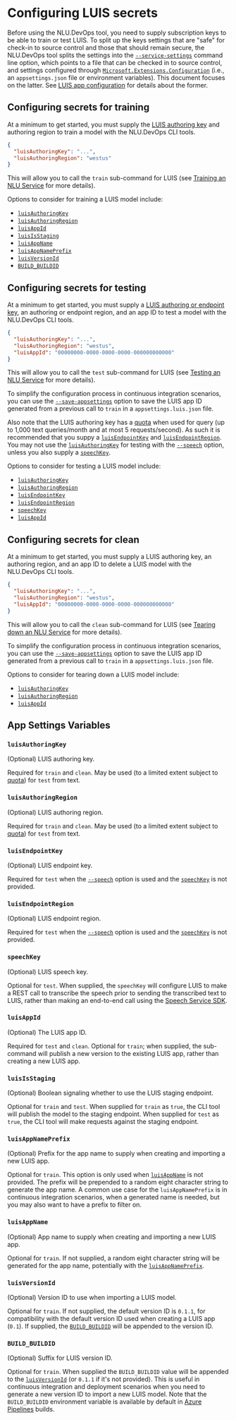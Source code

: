 # Configuring LUIS secrets

Before using the NLU.DevOps tool, you need to supply subscription keys to be able to train or test LUIS. To split up the keys settings that are "safe" for check-in to source control and those that should remain secure, the NLU.DevOps tool splits the settings into the [`--service-settings`](Train.md#-e---service-settings) command line option, which points to a file that can be checked in to source control, and settings configured through [`Microsoft.Extensions.Configuration`](https://docs.microsoft.com/en-us/dotnet/api/microsoft.extensions.configuration?view=aspnetcore-2.1) (i.e., an `appsettings.json` file or environment variables). This document focuses on the latter. See [LUIS app configuration](LuisSettings.md) for details about the former.

## Configuring secrets for training

At a minimum to get started, you must supply the [LUIS authoring key](https://docs.microsoft.com/en-us/azure/cognitive-services/luis/luis-concept-keys) and authoring region to train a model with the NLU.DevOps CLI tools.
```json
{
  "luisAuthoringKey": "...",
  "luisAuthoringRegion": "westus"
}
```

This will allow you to call the `train` sub-command for LUIS (see [Training an NLU Service](Train.md) for more details).

Options to consider for training a LUIS model include:
- [`luisAuthoringKey`](#luisauthoringkey)
- [`luisAuthoringRegion`](#luisauthoringregion)
- [`luisAppId`](#luisappid)
- [`luisIsStaging`](#luisisstaging)
- [`luisAppName`](#luisappname)
- [`luisAppNamePrefix`](#luisappnameprefix)
- [`luisVersionId`](#luisversionid)
- [`BUILD_BUILDID`](#build_buildid)

## Configuring secrets for testing

At a minimum to get started, you must supply a [LUIS authoring or endpoint key](https://docs.microsoft.com/en-us/azure/cognitive-services/luis/luis-concept-keys), an authoring or endpoint region, and an app ID to test a model with the NLU.DevOps CLI tools.
```json
{
  "luisAuthoringKey": "...",
  "luisAuthoringRegion": "westus",
  "luisAppId": "00000000-0000-0000-0000-000000000000"
}
```

This will allow you to call the `test` sub-command for LUIS (see [Testing an NLU Service](Test.md) for more details).

To simplify the configuration process in continuous integration scenarios, you can use the [`--save-appsettings`](Train.md#-a---save-appsettings) option to save the LUIS app ID generated from a previous call to `train` in a `appsettings.luis.json` file.

Also note that the LUIS authoring key has a [quota](https://docs.microsoft.com/en-us/azure/cognitive-services/luis/luis-boundaries#key-limits) when used for query (up to 1,000 text queries/month and at most 5 requests/second). As such it is recommended that you suppy a [`luisEndpointKey`](#luisendpointkey) and [`luisEndpointRegion`](#luisendpointregion). You may not use the [`luisAuthoringKey`](#luisauthoringkey) for testing with the [`--speech`](Test.md#--speech) option, unless you also supply a [`speechKey`](#speechkey). 

Options to consider for testing a LUIS model include:
- [`luisAuthoringKey`](#luisauthoringkey)
- [`luisAuthoringRegion`](#luisauthoringregion)
- [`luisEndpointKey`](#luisendpointkey)
- [`luisEndpointRegion`](#luisendpointregion)
- [`speechKey`](#speechkey)
- [`luisAppId`](#luisappid)

## Configuring secrets for clean

At a minimum to get started, you must supply a LUIS authoring key, an authoring region, and an app ID to delete a LUIS model with the NLU.DevOps CLI tools.
```json
{
  "luisAuthoringKey": "...",
  "luisAuthoringRegion": "westus",
  "luisAppId": "00000000-0000-0000-0000-000000000000"
}
```

This will allow you to call the `clean` sub-command for LUIS (see [Tearing down an NLU Service](Clean.md) for more details).

To simplify the configuration process in continuous integration scenarios, you can use the [`--save-appsettings`](Train.md#-a---save-appsettings) option to save the LUIS app ID generated from a previous call to `train` in a `appsettings.luis.json` file.

Options to consider for tearing down a LUIS model include:
- [`luisAuthoringKey`](#luisauthoringkey)
- [`luisAuthoringRegion`](#luisauthoringregion)
- [`luisAppId`](#luisappid)

## App Settings Variables

### `luisAuthoringKey`
(Optional) LUIS authoring key.

Required for `train` and `clean`. May be used (to a limited extent subject to [quota](https://docs.microsoft.com/en-us/azure/cognitive-services/luis/luis-boundaries#key-limits)) for `test` from text.

### `luisAuthoringRegion`
(Optional) LUIS authoring region.

Required for `train` and `clean`. May be used (to a limited extent subject to [quota](https://docs.microsoft.com/en-us/azure/cognitive-services/luis/luis-boundaries#key-limits)) for `test` from text.

### `luisEndpointKey`
(Optional) LUIS endpoint key.

Required for `test` when the [`--speech`](Test.md#--speech) option is used and the [`speechKey`](#speechkey) is not provided.

### `luisEndpointRegion`
(Optional) LUIS endpoint region.

Required for `test` when the [`--speech`](Test.md#--speech) option is used and the [`speechKey`](#speechkey) is not provided.

### `speechKey`
(Optional) LUIS speech key.

Optional for `test`. When supplied, the `speechKey` will configure LUIS to make a REST call to transcribe the speech prior to sending the transcribed text to LUIS, rather than making an end-to-end call using the [Speech Service SDK](https://docs.microsoft.com/en-us/azure/cognitive-services/speech-service/speech-sdk).

### `luisAppId`
(Optional) The LUIS app ID.

Required for `test` and `clean`. Optional for `train`; when supplied, the sub-command will publish a new version to the existing LUIS app, rather than creating a new LUIS app.

### `luisIsStaging`
(Optional) Boolean signaling whether to use the LUIS staging endpoint.

Optional for `train` and `test`. When supplied for `train` as `true`, the CLI tool will publish the model to the staging endpoint. When supplied for `test` as `true`, the CLI tool will make requests against the staging endpoint.

### `luisAppNamePrefix`
(Optional) Prefix for the app name to supply when creating and importing a new LUIS app.

Optional for `train`. This option is only used when [`luisAppName`](#luisappname) is not provided. The prefix will be prepended to a random eight character string to generate the app name. A common use case for the `luisAppNamePrefix` is in continuous integration scenarios, when a generated name is needed, but you may also want to have a prefix to filter on.

### `luisAppName`
(Optional) App name to supply when creating and importing a new LUIS app.

Optional for `train`. If not supplied, a random eight character string will be generated for the app name, potentially with the [`luisAppNamePrefix`](#luisappnameprefix).

### `luisVersionId`
(Optional) Version ID to use when importing a LUIS model.

Optional for `train`. If not supplied, the default version ID is `0.1.1`, for compatibility with the default version ID used when creating a LUIS app (`0.1`). If supplied, the [`BUILD_BUILDID`](#build_buildid) will be appended to the version ID.

### `BUILD_BUILDID`
(Optional) Suffix for LUIS version ID.

Optional for `train`. When supplied the `BUILD_BUILDID` value will be appended to the [`luisVersionId`](#luisversionid) (or `0.1.1` if it's not provided). This is useful in continuous integration and deployment scenarios when you need to generate a new version ID to import a new LUIS model. Note that the `BUILD_BUILDID` environment variable is available by default in [Azure Pipelines](https://azure.microsoft.com/en-us/services/devops/pipelines/) builds.
